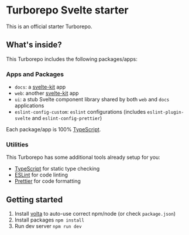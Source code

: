 # Turborepo Svelte starter

This is an official starter Turborepo.

## What's inside?

This Turborepo includes the following packages/apps:

### Apps and Packages

- `docs`: a [svelte-kit](https://kit.svelte.dev/) app
- `web`: another [svelte-kit](https://kit.svelte.dev/) app
- `ui`: a stub Svelte component library shared by both `web` and `docs` applications
- `eslint-config-custom`: `eslint` configurations (includes `eslint-plugin-svelte` and `eslint-config-prettier`)

Each package/app is 100% [TypeScript](https://www.typescriptlang.org/).

### Utilities

This Turborepo has some additional tools already setup for you:

- [TypeScript](https://www.typescriptlang.org/) for static type checking
- [ESLint](https://eslint.org/) for code linting
- [Prettier](https://prettier.io) for code formatting

## Getting started

1. Install [volta](https://volta.sh/) to auto-use correct npm/node (or check `package.json`)
2. Install packages `npm install`
3. Run dev server `npm run dev`
